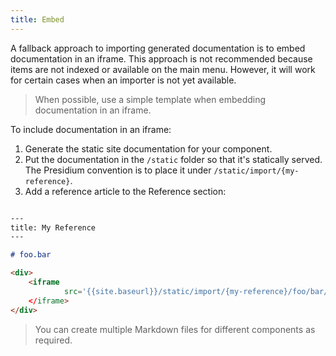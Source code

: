 ```yaml
---
title: Embed
---
```


A fallback approach to importing generated documentation is to embed documentation in an iframe.
This approach is not recommended because items are not indexed or available on the main menu. However, it
will work for certain cases when an importer is not yet available.

> When possible, use a simple template when embedding documentation in an iframe.

To include documentation in an iframe:
1. Generate the static site documentation for your component.
1. Put the documentation in the `/static` folder so that it's statically served.
The Presidium convention is to place it under `/static/import/{my-reference}`.
1. Add a reference article to the Reference section:

```markdown

---
title: My Reference
---

# foo.bar

<div>
    <iframe
            src='{{site.baseurl}}/static/import/{my-reference}/foo/bar/package-summary.html'
    </iframe>
</div>
```

>You can create multiple Markdown files for different components as required.
